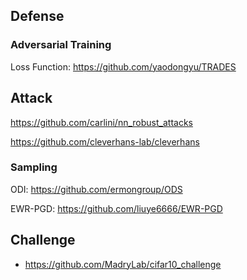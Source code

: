 ## Defense

### Adversarial Training

Loss Function: https://github.com/yaodongyu/TRADES

## Attack

https://github.com/carlini/nn_robust_attacks

https://github.com/cleverhans-lab/cleverhans

### Sampling

ODI: https://github.com/ermongroup/ODS

EWR-PGD: https://github.com/liuye6666/EWR-PGD

## Challenge

- https://github.com/MadryLab/cifar10_challenge

